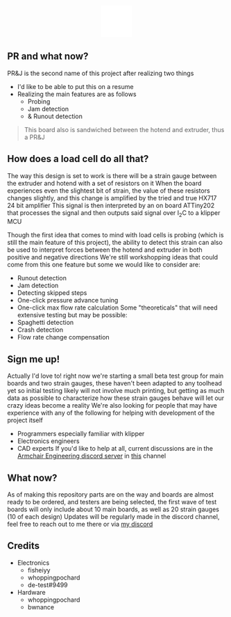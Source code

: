 <p align="center">
    <picture>
        <source media="(prefers-color-scheme: dark)" srcset="./images/dark.svg" | width=300>
        <source media="(prefers-color-scheme: light)" srcset="./images/light.svg" | width=300>
        <img alt="sammich" src="./images/dark.svg">
    </picture>
</p>

## PR and what now?
PR&J is the second name of this project after realizing two things
- I'd like to be able to put this on a resume
- Realizing the main features are as follows
	- Probing
    - Jam detection
    - & Runout detection
> This board also is sandwiched between the hotend and extruder, thus a PR&J

## How does a load cell do all that?
The way this design is set to work is there will be a strain gauge between the extruder and hotend with a set of resistors on it
When the board experiences even the slightest bit of strain, the value of these resistors changes slightly, and this change is amplified by the tried and true HX717 24 bit amplifier
This signal is then interpreted by an on board ATTiny202 that processes the signal and then outputs said signal over I<sub>2</sub>C to a klipper MCU

Though the first idea that comes to mind with load cells is probing (which is still the main feature of this project), the ability to detect this strain can also be used to interpret forces between the hotend and extruder in both positive and negative directions
We're still workshopping ideas that could come from this one feature but some we would like to consider are:
- Runout detection
- Jam detection
- Detecting skipped steps
- One-click pressure advance tuning
- One-click max flow rate calculation
Some "theoreticals" that will need extensive testing but may be possible:
- Spaghetti detection
- Crash detection
- Flow rate change compensation

## Sign me up!
Actually I'd love to! right now we're starting a small beta test group for main boards and two strain gauges, these haven't been adapted to any toolhead yet so initial testing likely will not involve much printing, but getting as much data as possible to characterize how these strain gauges behave will let our crazy ideas become a reality
We're also looking for people that may have experience with any of the following for helping with development of the project itself
- Programmers especially familiar with klipper
- Electronics engineers
- CAD experts
If you'd like to help at all, current discussions are in the [Armchair Engineering discord server](https://discord.gg/armchairengineeringsux) in [this](https://discord.com/channels/1029426383614648421/1141480604844703745) channel

## What now?
As of making this repository parts are on the way and boards are almost ready to be ordered, and testers are being selected, the first wave of test boards will only include about 10 main boards, as well as 20 strain gauges (10 of each design)
Updates will be regularly made in the discord channel, feel free to reach out to me there or via [my discord](https://discord.com/users/96435324275658752)

## Credits
- Electronics
    - fisheiyy
    - whoppingpochard
    - de-test#9499
- Hardware
    - whoppingpochard
    - bwnance
